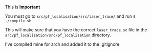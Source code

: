 This is **Important** 

You must go to `src/pf_localisation/src/laser_trace/`  and run 
``` $ ./compile.sh ```

This will make sure that you have the correct `laser_trace.so` file in the `src/pf_localisation/src/pf_localisation` directory.

I've compiled mine for arch and added it to the .gitignore
